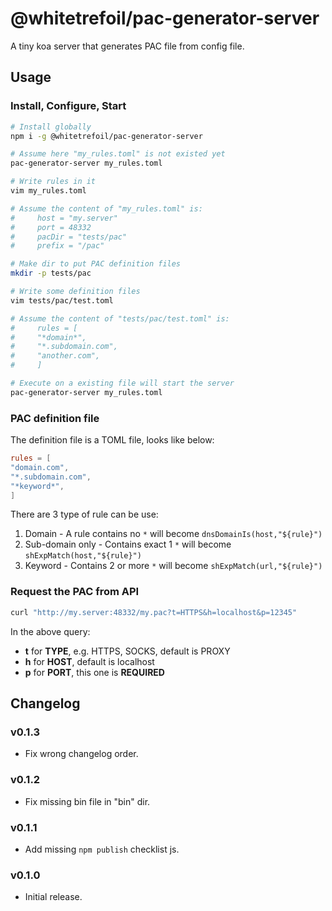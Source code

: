 @whitetrefoil/pac-generator-server
==================================

A tiny koa server that generates PAC file from config file.


Usage
-----

### Install, Configure, Start

```bash
# Install globally
npm i -g @whitetrefoil/pac-generator-server

# Assume here "my_rules.toml" is not existed yet
pac-generator-server my_rules.toml

# Write rules in it
vim my_rules.toml

# Assume the content of "my_rules.toml" is:
#     host = "my.server"
#     port = 48332
#     pacDir = "tests/pac"
#     prefix = "/pac"

# Make dir to put PAC definition files
mkdir -p tests/pac

# Write some definition files
vim tests/pac/test.toml

# Assume the content of "tests/pac/test.toml" is:
#     rules = [
#     "*domain*",
#     "*.subdomain.com",
#     "another.com",
#     ]

# Execute on a existing file will start the server
pac-generator-server my_rules.toml
```

### PAC definition file

The definition file is a TOML file, looks like below:

```toml
rules = [
"domain.com",
"*.subdomain.com",
"*keyword*",
]
```

There are 3 type of rule can be use:

1. Domain - A rule contains no `*` will become `dnsDomainIs(host,"${rule}")`
2. Sub-domain only - Contains exact 1 `*` will become `shExpMatch(host,"${rule}")`
3. Keyword - Contains 2 or more `*` will become `shExpMatch(url,"${rule}")`

### Request the PAC from API

```bash
curl "http://my.server:48332/my.pac?t=HTTPS&h=localhost&p=12345"
```

In the above query:

* **t** for **TYPE**, e.g. HTTPS, SOCKS, default is PROXY
* **h** for **HOST**, default is localhost
* **p** for **PORT**, this one is **REQUIRED**


Changelog
---------

### v0.1.3

* Fix wrong changelog order.

### v0.1.2

* Fix missing bin file in "bin" dir.

### v0.1.1

* Add missing `npm publish` checklist js.

### v0.1.0

* Initial release.
